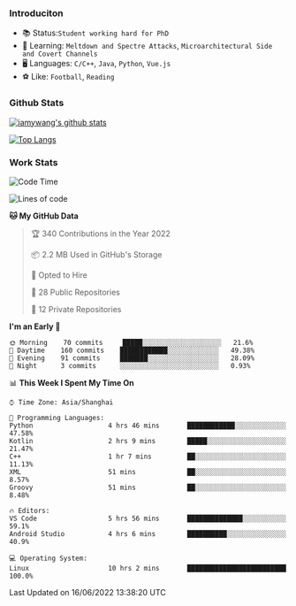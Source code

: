 ### Introduciton

- 📚 Status:`Student working hard for PhD`
- 🔎 Learning: `Meltdown and Spectre Attacks`, `Microarchitectural Side and Covert Channels`
- 🖥️ Languages: `C/C++`, `Java`, `Python`, `Vue.js`
- ⚽ Like: `Football`, `Reading`

### Github Stats

[![iamywang's github stats](https://github-readme-stats.vercel.app/api?username=iamywang&count_private=true&show_icons=true)]()

[![Top Langs](https://github-readme-stats.vercel.app/api/top-langs/?username=iamywang&layout=compact)]()

### Work Stats

<!--START_SECTION:waka-->
![Code Time](http://img.shields.io/badge/Code%20Time-399%20hrs%201%20min-blue)

![Lines of code](https://img.shields.io/badge/From%20Hello%20World%20I%27ve%20Written--40%20Thousand%20lines%20of%20code-blue)

**🐱 My GitHub Data** 

> 🏆 340 Contributions in the Year 2022
 > 
> 📦 2.2 MB Used in GitHub's Storage 
 > 
> 💼 Opted to Hire
 > 
> 📜 28 Public Repositories 
 > 
> 🔑 12 Private Repositories  
 > 
**I'm an Early 🐤** 

```text
🌞 Morning    70 commits     █████░░░░░░░░░░░░░░░░░░░░   21.6% 
🌆 Daytime    160 commits    ████████████░░░░░░░░░░░░░   49.38% 
🌃 Evening    91 commits     ███████░░░░░░░░░░░░░░░░░░   28.09% 
🌙 Night      3 commits      ░░░░░░░░░░░░░░░░░░░░░░░░░   0.93%

```


📊 **This Week I Spent My Time On** 

```text
⌚︎ Time Zone: Asia/Shanghai

💬 Programming Languages: 
Python                   4 hrs 46 mins       ████████████░░░░░░░░░░░░░   47.58% 
Kotlin                   2 hrs 9 mins        █████░░░░░░░░░░░░░░░░░░░░   21.47% 
C++                      1 hr 7 mins         ██░░░░░░░░░░░░░░░░░░░░░░░   11.13% 
XML                      51 mins             ██░░░░░░░░░░░░░░░░░░░░░░░   8.57% 
Groovy                   51 mins             ██░░░░░░░░░░░░░░░░░░░░░░░   8.48%

🔥 Editors: 
VS Code                  5 hrs 56 mins       ██████████████░░░░░░░░░░░   59.1% 
Android Studio           4 hrs 6 mins        ██████████░░░░░░░░░░░░░░░   40.9%

💻 Operating System: 
Linux                    10 hrs 2 mins       █████████████████████████   100.0%

```


 Last Updated on 16/06/2022 13:38:20 UTC
<!--END_SECTION:waka-->
